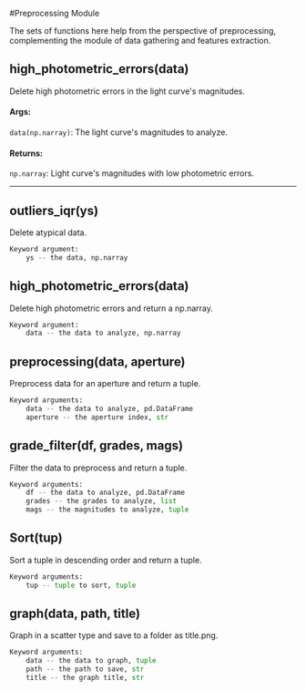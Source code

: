 #Preprocessing Module

The sets of functions here help from the perspective of preprocessing, complementing the module of data gathering and features extraction.

## high_photometric_errors(data)

Delete high photometric errors in the light curve's magnitudes.

#### Args:
`data(np.narray)`: The light curve's magnitudes to analyze.

#### Returns:
`np.narray`: Light curve's magnitudes with low photometric errors.

-------------

## outliers_iqr(ys)

Delete atypical data.
```python
Keyword argument:
    ys -- the data, np.narray
```

## high_photometric_errors(data)

Delete high photometric errors and return a np.narray.
```python
Keyword argument:
    data -- the data to analyze, np.narray
```

## preprocessing(data, aperture)

Preprocess data for an aperture and return a tuple.
```python
Keyword arguments:
    data -- the data to analyze, pd.DataFrame
    aperture -- the aperture index, str
```

## grade_filter(df, grades, mags)

Filter the data to preprocess and return a tuple.
```python
Keyword arguments:
    df -- the data to analyze, pd.DataFrame
    grades -- the grades to analyze, list
    mags -- the magnitudes to analyze, tuple
```

## Sort(tup)

Sort a tuple in descending order and return a tuple.
```python
Keyword arguments:
    tup -- tuple to sort, tuple
```
        
## graph(data, path, title)

Graph in a scatter type and save to a folder as title.png.
```python
Keyword arguments:
    data -- the data to graph, tuple
    path -- the path to save, str
    title -- the graph title, str
```